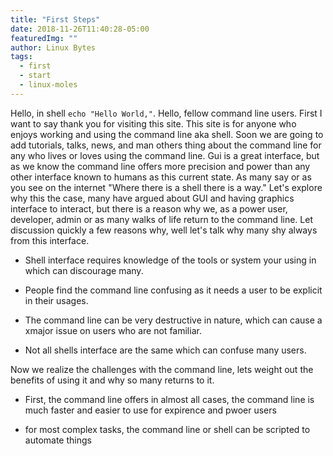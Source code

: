 ```yaml
---
title: "First Steps"
date: 2018-11-26T11:40:28-05:00
featuredImg: ""
author: Linux Bytes
tags: 
  - first
  - start
  - linux-moles
---
```


Hello, in shell `echo "Hello World,"`. Hello, fellow command line users. First I want to say thank you for visiting this site. This site is for anyone who enjoys working and using the command line aka shell. Soon we are going to add tutorials, talks, news, and man others thing about the command line for any who lives or loves using the command line. Gui is a great interface, but as we know the command line offers more precision and power than any other interface known to humans as this current state. As many say or as you see on the internet "Where there is a shell there is a way." Let's explore why this the case, many have argued about GUI and having graphics interface to interact, but there is a reason why we, as a power user, developer, admin or as many walks of life return to the command line. Let discussion quickly a few reasons why, well let's talk why many shy always from this interface.

- Shell interface requires knowledge of the tools or system your using in which can discourage many.

- People find the command line confusing as it needs a user to be explicit in their usages.

- The command line can be very destructive in nature, which can cause a xmajor issue on users who are not familiar.

- Not all shells interface are the same which can confuse many users.

Now we realize the challenges with the command line, lets weight out the benefits of using it and why so many returns to it.

- First, the command line offers in almost all cases, the command line is much faster and easier to use for expirence and pwoer users

- for most complex tasks, the command line or shell can be scripted to automate things
